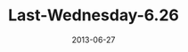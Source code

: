 ---
layout: music 
title: "Last-Wednesday-6.26"
series: "How to Build People"
date: 2013-06-27 
description: "Last Wednesday 6.26"
audio: "http://www.crossroads.net/players/media/hq/062613-LW.mp3"
audio-duration: "54:50"
---